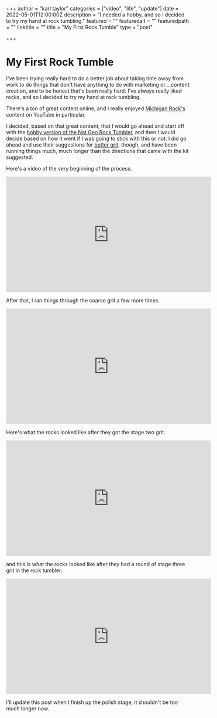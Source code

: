 +++
author = "karl taylor"
categories = ["video", "life", "update"]
date = 2022-05-01T12:00:00Z
description = "I needed a hobby, and so I decided to try my hand at rock tumbling."
featured = ""
featuredalt = ""
featuredpath = ""
linktitle = ""
title = "My First Rock Tumble"
type = "post"

+++
# My First Rock Tumble

I've been trying really hard to do a better job about taking time away from work to do things that don't have anything to do with marketing or....content creation, and to be honest that's been really hard. I've always really liked rocks, and so I decided to try my hand at rock tumbling.

There's a ton of great content online, and I really enjoyed [Michigan Rock's](https://www.youtube.com/c/MichiganRocks?utm_source=karljtaylor.com&utm_medium=article+link&utm_campaign=first_rock_tumble&utm_term=michigan_rocks_channel&utm_content=article_link) content on YouTube in particular.

I decided, based on that great content, that I would go ahead and start off with the [hobby version of the Nat Geo Rock Tumbler](https://amzn.to/38aRECM), and then I would decide based on how it went if I was going to stick with this or not. I did go ahead and use their suggestions for [better grit](https://amzn.to/3PFYAsm), though, and have been running things much, much longer than the directions that came with the kit suggested.

Here's a video of the very beginning of the process:

<iframe width="560" height="315" src="https://www.youtube.com/embed/scMtqHKdrIU" title="YouTube video player" frameborder="0" allow="accelerometer; autoplay; clipboard-write; encrypted-media; gyroscope; picture-in-picture" allowfullscreen></iframe>

After that, I ran things through the coarse grit a few more times.

<iframe width="560" height="315" src="https://www.youtube.com/embed/wZXl9KGz3ss" title="YouTube video player" frameborder="0" allow="accelerometer; autoplay; clipboard-write; encrypted-media; gyroscope; picture-in-picture" allowfullscreen></iframe>

Here's what the rocks looked like after they got the stage two grit.

<iframe width="560" height="315" src="https://www.youtube.com/embed/3phdPYpilrc" title="YouTube video player" frameborder="0" allow="accelerometer; autoplay; clipboard-write; encrypted-media; gyroscope; picture-in-picture" allowfullscreen></iframe>

and this is what the rocks looked like after they had a round of stage three grit in the rock tumbler.

<iframe width="560" height="315" src="https://www.youtube.com/embed/tqSGEd9OWMM" title="YouTube video player" frameborder="0" allow="accelerometer; autoplay; clipboard-write; encrypted-media; gyroscope; picture-in-picture" allowfullscreen></iframe>

I'll update this post when I finish up the polish stage, it shouldn't be too much longer now.